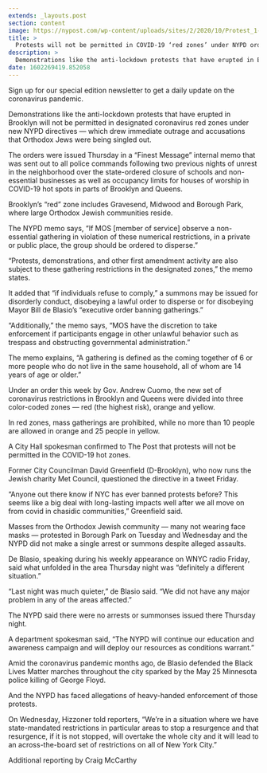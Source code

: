 ```yaml
--- 
extends: _layouts.post 
section: content 
image: https://nypost.com/wp-content/uploads/sites/2/2020/10/Protest_1-1.jpg?quality=90&strip=all&w=1200 
title: > 
  Protests will not be permitted in COVID-19 ‘red zones’ under NYPD order 
description: > 
  Demonstrations like the anti-lockdown protests that have erupted in Brooklyn will not be permitted in designated coronavirus red zones under new NYPD directives — which drew immediate outrage and accusations that Orthodox Jews were being singled out.Andrew Cuomo, the new set of coronavirus restrictions in Brooklyn and Queens were divided into three color-coded zones — red (the highest risk), orange and yellow.In red zones, mass gatherings are prohibited, while no more than 10 people are allowed in orange and 25 people in yellow.A City Hall spokesman confirmed to The Post that protests will not be permitted in the COVID-19 hot zones.And the NYPD has faced allegations of heavy-handed enforcement of those protests. 
date: 1602269419.852058 
--- 
```

Sign up for our special edition newsletter to get a daily update on the coronavirus pandemic.

Demonstrations like the anti-lockdown protests that have erupted in Brooklyn will not be permitted in designated coronavirus red zones under new NYPD directives — which drew immediate outrage and accusations that Orthodox Jews were being singled out.

The orders were issued Thursday in a “Finest Message” internal memo that was sent out to all police commands following two previous nights of unrest in the neighborhood over the state-ordered closure of schools and non-essential businesses as well as occupancy limits for houses of worship in COVID-19 hot spots in parts of Brooklyn and Queens.

Brooklyn’s “red” zone includes Gravesend, Midwood and Borough Park, where large Orthodox Jewish communities reside.

The NYPD memo says, “If MOS [member of service] observe a non-essential gathering in violation of these numerical restrictions, in a private or public place, the group should be ordered to disperse.”

“Protests, demonstrations, and other first amendment activity are also subject to these gathering restrictions in the designated zones,” the memo states.

It added that “if individuals refuse to comply,” a summons may be issued for disorderly conduct, disobeying a lawful order to disperse or for disobeying Mayor Bill de Blasio’s “executive order banning gatherings.”

“Additionally,” the memo says, “MOS have the discretion to take enforcement if participants engage in other unlawful behavior such as trespass and obstructing governmental administration.”

The memo explains, “A gathering is defined as the coming together of 6 or more people who do not live in the same household, all of whom are 14 years of age or older.”

Under an order this week by Gov. Andrew Cuomo, the new set of coronavirus restrictions in Brooklyn and Queens were divided into three color-coded zones — red (the highest risk), orange and yellow.

In red zones, mass gatherings are prohibited, while no more than 10 people are allowed in orange and 25 people in yellow.

A City Hall spokesman confirmed to The Post that protests will not be permitted in the COVID-19 hot zones.

Former City Councilman David Greenfield (D-Brooklyn), who now runs the Jewish charity Met Council, questioned the directive in a tweet Friday.

“Anyone out there know if NYC has ever banned protests before? This seems like a big deal with long-lasting impacts well after we all move on from covid in chasidic communities,” Greenfield said.

Masses from the Orthodox Jewish community — many not wearing face masks — protested in Borough Park on Tuesday and Wednesday and the NYPD did not make a single arrest or summons despite alleged assaults.

De Blasio, speaking during his weekly appearance on WNYC radio Friday, said what unfolded in the area Thursday night was “definitely a different situation.”

“Last night was much quieter,” de Blasio said. “We did not have any major problem in any of the areas affected.”

The NYPD said there were no arrests or summonses issued there Thursday night.

A department spokesman said, “The NYPD will continue our education and awareness campaign and will deploy our resources as conditions warrant.”

Amid the coronavirus pandemic months ago, de Blasio defended the Black Lives Matter marches throughout the city sparked by the May 25 Minnesota police killing of George Floyd.

And the NYPD has faced allegations of heavy-handed enforcement of those protests.

On Wednesday, Hizzoner told reporters, “We’re in a situation where we have state-mandated restrictions in particular areas to stop a resurgence and that resurgence, if it is not stopped, will overtake the whole city and it will lead to an across-the-board set of restrictions on all of New York City.”

Additional reporting by Craig McCarthy